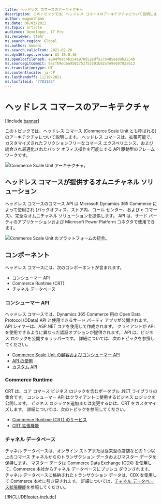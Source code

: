 ```yaml
---
title: ヘッドレス コマースのアーキテクチャ
description: このトピックでは、ヘッドレス コマースのアーキテクチャについて説明します。
author: mugunthanm
ms.date: 06/03/2021
ms.topic: article
audience: Developer, IT Pro
ms.reviewer: tfehr
ms.search.region: Global
ms.author: mumani
ms.search.validFrom: 2021-02-28
ms.dyn365.ops.version: AX 10.0.16
ms.openlocfilehash: e884f0ac4b154a970852edfa270485ead9b2254b
ms.sourcegitcommit: 9acfb9ddba9582751f53501b82a7e9e60702a613
ms.translationtype: HT
ms.contentlocale: ja-JP
ms.lasthandoff: 11/10/2021
ms.locfileid: "7783326"
---
```

# <a name="headless-commerce-architecture"></a>ヘッドレス コマースのアーキテクチャ

[!include [banner](../includes/banner.md)]

このトピックでは、ヘッドレス コマース (Commerce Scale Unit とも呼ばれる) のアーキテクチャについて説明します。 ヘッドレス コマースは、拡張可能で、カスタマイズされたフリクションフリーなコマース エクスペリエンス、および統合され最適化されたバック オフィス操作を可能にする API 駆動型のフレームワークです。

![Commerce Scale Unit アーキテクチャ。](media/CSUExtensionArchitecture.PNG)

## <a name="omnichannel-solution-provided-by-the-headless-commerce"></a>ヘッドレス コマースが提供するオムニチャネル ソリューション

ヘッドレス コマースのコマース API は Microsoft Dynamics 365 Commerce によって使用され (バックオフィス、ストア内、コール センター、および e コマース)、完全なオムニチャネル ソリューションを提供します。 API は、サード パーティのアプリケーションおよび Microsoft Power Platform コネクタで使用できます。

![Commerce Scale Unit のプラットフォームの統合。](./media/CSUConsumer.PNG)

## <a name="components"></a>コンポーネント

ヘッドレス コマースには、次のコンポーネントが含まれます。

+ コンシューマー API
+ Commerce Runtime (CRT)
+ チャネル データベース

### <a name="consumer-apis"></a>コンシューマー API

ヘッドレス コマースでは、Dynamics 365 Commerce 用の Open Data Protocol (OData) API と使用できるサード パーティ アプリが公開されます。 API レイヤーは、ASP.NET コアを使用して作成されます。 クライアントが API を使用できるように異なった認証オプションが提供されます。 API は、ビジネス ロジックを公開するラッパーです。 詳細については、次のトピックを参照してください。

+ [Commerce Scale Unit の顧客およびコンシューマー API](retail-server-customer-consumer-api.md)
+ [API の使用](consume-retail-server-api.md)
+ [カスタム API](retail-server-icontroller-extension.md)

### <a name="commerce-runtime"></a>Commerce Runtime

CRT は、コア コマース ビジネス ロジックを含むポータブル .NET ライブラリの集合です。 コンシューマー API はクライアントに使用するビジネス ロジックを公開します。 ビジネス ロジックを追加または変更するには、CRT をカスタマイズします。 詳細については、次のトピックを参照してください。

+ [Commerce Runtime (CRT) のサービス](crt-services.md)
+ [CRT 拡張機能](commerce-runtime-extensibility.md)

### <a name="channel-database"></a>チャネル データベース

チャネル データベースは、オンライン ストアまたは従来型の店舗などの 1 つ以上のコマース チャネルからのトランザクション データおよびマスター データを保持します。 マスター データは Commerce Data Exchange (CDX) を使用して、Commerce 本社からチャネル データベースにプッシュ ダウンされます。 チャネル データベースに格納されたトランザクション データは、CDX を使用して Commerce 本社に引き戻されます。 詳細については、[チャネル データベース拡張機能](channel-db-extensions.md)を参照してください。

[!INCLUDE[footer-include](../../includes/footer-banner.md)]

